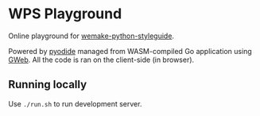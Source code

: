 # WPS Playground

Online playground for [wemake-python-styleguide](https://github.com/wemake-services/wemake-python-styleguide).

Powered by [pyodide](https://github.com/iodide-project/pyodide) managed from WASM-compiled Go application using [GWeb](https://github.com/life4/gweb). All the code is ran on the client-side (in browser).

## Running locally

Use `./run.sh` to run development server.
